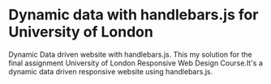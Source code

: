 # Dynamic data with handlebars.js for University of London
Dynamic Data driven website with handlebars.js.
This my solution for the final assignment University of London Responsive Web Design Course.It's a dynamic data driven responsive website using handlebars.js.

